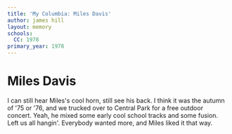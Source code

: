 ```yaml
---
title: 'My Columbia: Miles Davis'
author: james hill
layout: memory
schools:
  CC: 1978
primary_year: 1978
---
```

# Miles Davis

I can still hear Miles's cool horn, still see his back.  I think it was the autumn of '75 or '76, and we trucked over to Central Park for a free outdoor concert.  Yeah, he mixed some early cool school tracks and some fusion. Left us all hangin'. Everybody wanted more, and  Miles liked it that way.
